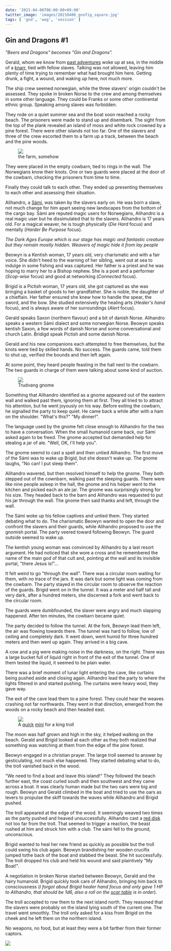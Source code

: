 ```yaml
---
date: '2021-04-06T06:00:00+09:00'
twitter_image: 'images/20210406_gnofig_square.jpg'
tags: [ 'gnd', 'wog', 'session' ]
---
```


## Gin and Dragons #1

_"Beers and Dragons" becomes "Gin and Dragons"._

Gerald, whom we know from [past adventures](index.html#bnd) woke up at sea, in the middle of a [knarr](https://en.wikipedia.org/wiki/Knarr), tied with fellow slaves. Talking was not allowed, leaving him plenty of time trying to remember what had brought him here. Getting drunk, a fight, a wound, and waking up here, not much more.

The ship crew seemed norwegian, while the three slavers' origin couldn't be assessed. They spoke in broken Norse to the crew and among themselves in some other language. They could be Franks or some other continental ethnic group. Speaking among slaves was forbidden.

They rode on a quiet summer sea and the boat soon reached a rocky beach. The prisoners were made to stand up and disembark. The sight from the top of the plank revealed an island of moss and white rock crowned by a pine forest. There were other islands not too far. One of the slavers and three of the crew escorted them to a farm up a track, between the beach and the pine woods.

<figure class="right">
<a href="images/20210406_farm.jpg"><img src="images/20210406_farm.jpg" loading="lazy" /></a>
<figcaption>
the farm, somehow
</figcaption>
</figure>

They were placed in the empty cowbarn, tied to rings in the wall. The Norwegians know their knots. One or two guards were placed at the door of the cowbarn, checking the prisoners from time to time.

Finally they could talk to each other. They ended up presenting themselves to each other and assessing their situation.

Alihandro, a [Sámi](https://en.wikipedia.org/wiki/S%C3%A1mi_people), was taken by the slavers early on. He was born a slave, not much change for him apart seeing new landscapes from the bottom of the cargo bay. Sámi are reputed magic users for Norwegians, Alihandro is a real magic user but he dissimulated that to the slavers. Alihandro is 17 years old. For a magical weaver, he is tough physically (_Die Hard_ focus) and mentally (_Harder Be Purpose_ focus).

_The Dark Ages Europe which is our stage has magic and fantastic creature but they remain mostly hidden. Weavers of magic hide it from lay people_

Beowyn is a Kentish woman, 17 years old, very charismatic and with a fair voice. She didn't heed to the warning of her sibling, went out at sea to indulge in some fishing and was captured. Her father is a priest and he was hoping to marry her to a Bishop nephew. She is a poet and a performer (_Scop-wise_ focus) and good at networking (_Connected_ focus).

Brigid is a Pictish woman, 17 years old, she got captured as she was bringing a basket of goods to her grandfather. She is noble, the daughter of a chieftain. Her father ensured she knew how to handle the spear, the sword, and the bow. She studied extensively the healing arts (_Healer's hand_ focus), and is always aware of her surroundings (_Alert_ focus).

Gerald speaks Saxon (northern flavour) and a bit of danish Norse. Alihandro speaks a western Sámi dialect and some norwegian Norse. Beowyn speaks kentish Saxon, a few words of danish Norse and some conversational and church Latin. Bridigd speak Pictish and some danish Norse.

Gerald and his new companions each attempted to free themselves, but the knots were tied by skilled hands. No success. The guards came, told them to shut up, verified the bounds and then left again.

At some point, they heard people feasting in the hall next to the cowbarn. The two guards in charge of them were talking about some kind of auction.

<figure class="left">
<img src="images/20210406_gnome.jpg" loading="lazy" />
<figcaption>
Trudvang gnome
</figcaption>
</figure>

Something that Alihandro identified as a gnome appeared out of the eastern wall and walked past them, ignoring them at first. They all tried to to attract his attention, but he went joyously on his way. Before exiting the cowbarn, he signalled the party to keep quiet. He came back a while after with a ham on the shoulder. "What's this?" "My dinner!".

The language used by the gnome felt close enough to Alihandro for the two to have a conversation. When the small humanoid came back, our Sámi asked again to be freed. The gnome accepted but demanded help for stealing a jar of ale. "Well, OK, I'll help you".

The gnome seemd to cast a spell and then untied Alihandro. The first move of the Sámi was to wake up Brigid, but she doesn't wake up. The gnome laughs, "No can! I put sleep them".

Alihandro wavered, but then resolved himself to help the gnome. They both stepped out of the cownbarn, walking past the sleeping guards. There were like nine people asleep in the hall, the gnome and his helper went to the kitchen and picked each an ale jar. The gnome was surprisingly strong for his size. They headed back to the barn and Alihandro was requested to put his jar through the wall. The gnome then said thanks and left, through the wall.

The Sámi woke up his fellow captives and untied them. They started debating what to do. The charismatic Beowyn wanted to open the door and confront the slavers and their guards, while Alihandro proposed to use the gnomish portal. The party veered toward following Beowyn. The guard outside seemed to wake up.

The kentish young woman was convinced by Alihandro by a last resort argument. He had noticed that she wore a cross and he remembered the name of the main god of that cult and, pointing at the wall and its invisible portal, "there Jesus is!"...

It felt weird to go "through the wall". There was a circular room waiting for them, with no trace of the jars. It was dark but some light was coming from the cowbarn. The party stayed in the circular room to observe the reaction of the guards. Brigid went on in the tunnel. It was a meter and half tall and very dark, after a hundred meters, she discerned a fork and went back to the circular room.

The guards were dumbfounded, the slaver were angry and much slapping happened. After ten minutes, the cowbarn became quiet.

The party decided to follow the tunnel. At the fork, Beowyn lead them left, the air was flowing towards there. The tunnel was hard to follow, low of ceiling and completely dark. It went down, went humid for three hundred meters and then went up again. They arrived in a big cave.

A cow and a pig were making noise in the darkness, on the right. There was a large bucket full of liquid right in front of the exit of the tunnel. One of them tested the liquid, it seemed to be plain water.

There was a brief moment of lunar light entering the cave, like curtains being pushed aside and closing again. Alihandro lead the party to where the lights filtered in and started pushing. The curtains were heavy wool, they gave way.

The exit of the cave lead them to a pine forest. They could hear the weaves crashing not far northwards. They went in that direction, emerged from the woods on a rocky beach and then headed east.

<!--
<script src="https://embed.github.com/view/3d/jmettraux/rpg.scad/master/_stl/king_troll.stl"></script>
-->

<figure class="right">
<a href=""><img src="images/20210406_trolfig.jpg" loading="lazy" /></a>
<figcaption>
A <a href="https://github.com/jmettraux/rpg.scad/blob/master/minis/king_troll.scad">quick</a> <a href="https://github.com/jmettraux/rpg.scad/blob/master/_stl/king_troll.stl">mini</a> for a king troll
</figcaption>
</figure>

The moon was half grown and high in the sky, it helped walking on the beach. Gerald and Brigid looked at each other as they both realized that something was watching at them from the edge of the pine forest.

Beowyn engaged in a christian prayer. The large troll seemed to answer by gesticulating, not much else happened. They started debating what to do, the troll vanished back in the wood.

"We need to find a boat and leave this island!" They followed the beach further east, the coast curled south and then southwest and they came across a boat. It was clearly human made but the two oars were big and rough. Beowyn and Gerald climbed in the boat and tried to use the oars as levers to propulse the skiff towards the waves while Alihandro and Brigid pushed.

The troll appeared at the edge of the wood. It seemingly weaved two times as the party pushed and heaved unsuccessfully. Alihandro cast a [red disk](https://github.com/jmettraux/aac_magic/blob/90f7fa18cbfd24894d9e562926801909baaac237/src/spells.md#red-disk) not too far from the troll. That seemed to trigger a reaction, the beast rushed at him and struck him with a club. The sámi fell to the ground, unconscious.

Brigid wanted to heal her new friend as quickly as possible but the troll could swing his club again. Beowyn brandishing her wooden crucifix jumped tothe back of the boat and stabbed the beast. She hit successfully. The troll dropped his club and held his wound and said plaintively "My Boat!".

A negotiation in broken Norse started between Beowyn, Gerald and the hairy humanoid. Brigid quickly took care of Alihandro, bringing him back to consciousness (_I forgot about Brigid healer hand focus and only gave 1 HP to Alihandro, that should be 1d6, also a roll on the [scar table](images/20210131_scars.jpg) is in order_).

The troll accepted to row them to the next island north. They reasoned that the slavers were probably on the island lying south of the current one. The travel went smoothly. The troll only asked for a kiss from Brigid on the cheek and he left them on the northern island.

No weapons, no food, but at least they were a bit farther from their former captors.

<img class="pix" src="/images/pix.png?t=gnd1" loading="lazy" />

